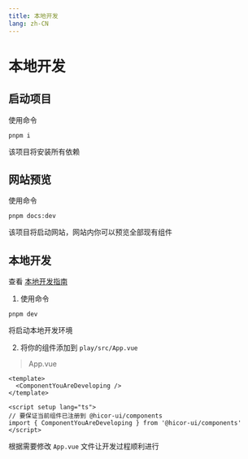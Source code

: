```yaml
---
title: 本地开发
lang: zh-CN
---
```


# 本地开发

## 启动项目

使用命令

```shell
pnpm i
```

该项目将安装所有依赖

## 网站预览

使用命令

```shell
pnpm docs:dev
```

该项目将启动网站，网站内你可以预览全部现有组件

## 本地开发

查看 [本地开发指南](https://github.com/hicor-ui/hicor-ui/blob/dev/CONTRIBUTING.md)

1. 使用命令

```shell
pnpm dev
```

将启动本地开发环境

2. 将你的组件添加到 `play/src/App.vue`

> App.vue

```vue
<template>
  <ComponentYouAreDeveloping />
</template>

<script setup lang="ts">
// 要保证当前组件已注册到 @hicor-ui/components
import { ComponentYouAreDeveloping } from '@hicor-ui/components'
</script>
```

根据需要修改 `App.vue` 文件让开发过程顺利进行
